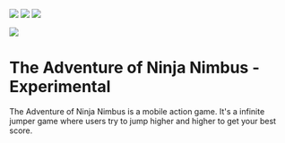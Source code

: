 ![](https://img.shields.io/badge/Xcode-007ACC?style=for-the-badge&logo=Xcode&logoColor=white)
![](https://img.shields.io/badge/Swift-FA7343?style=for-the-badge&logo=swift&logoColor=white)
![](https://img.shields.io/badge/Unity-100000?style=for-the-badge&logo=unity&logoColor=white)

![](https://img.shields.io/badge/docs-stable-green)
# The Adventure of Ninja Nimbus - Experimental

The Adventure of Ninja Nimbus is a mobile action game. It's a infinite jumper game where users try to jump higher and higher to get your best score.
